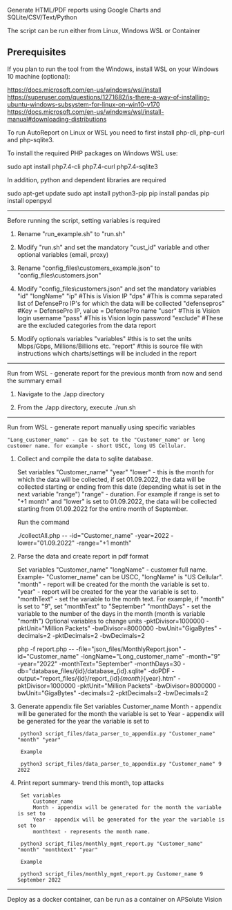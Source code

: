 Generate HTML/PDF reports using Google Charts and SQLite/CSV/Text/Python

The script can be run either from Linux, Windows WSL or Container

Prerequisites
------------------
If you plan to run the tool from the Windows, install WSL on your Windows 10 machine (optional):

https://docs.microsoft.com/en-us/windows/wsl/install
https://superuser.com/questions/1271682/is-there-a-way-of-installing-ubuntu-windows-subsystem-for-linux-on-win10-v170
https://docs.microsoft.com/en-us/windows/wsl/install-manual#downloading-distributions

To run AutoReport on Linux or WSL you need to first install php-cli, php-curl and php-sqlite3.
 
To install the required PHP packages on Windows WSL use:

sudo apt install php7.4-cli php7.4-curl php7.4-sqlite3

In addition, python and dependent libraries are required

sudo apt-get update
sudo apt install python3-pip
pip install pandas
pip install openpyxl

-------------------

Before running the script, setting variables is required

1. Rename "run_example.sh" to "run.sh"
2. Modify "run.sh" and set the mandatory "cust_id" variable and other optional variables (email, proxy)
3. Rename "config_files\customers_example.json" to "config_files\customers.json"
4. Modify "config_files\customers.json" and set the mandatory variables
	"id"
	"longName"
	"ip" #This is Vision IP
	"dps" #This is comma separated list of DefensePro IP's for which the data will be collected
	"defensepros" #Key = DefensePro IP, value = DefensePro name
	"user" #This is Vision login username
	"pass" #This is Vision login password
	"exclude" #These are the excluded categories from the data report
	
5. Modify optionals variables 
	"variables" #this is to set the units Mbps/Gbps, Millions/Billions etc.
	"report" #this is source file with instructions which charts/settings will be included in the report

-------------------
Run from WSL - generate report for the previous month from now and send the summary email

1. Navigate to the ./app directory

2. From the ./app directory, execute ./run.sh

-------------------
Run from WSL - generate report manually using specific variables


	"Long_customer_name" - can be set to the "Customer_name" or long customer name. for example - short USCC, long US Cellular.

1. Collect and compile the data to sqlite database.

	Set variables 
		"Customer_name"
		"year"
		"lower" - this is the month for which the data will be collected, if set 01.09.2022, the data will be collected starting or ending from this date (depending what is set in the next variable "range")
		"range" - duration. For example if range is set to "+1 month" and "lower" is set to 01.09.2022, the data will be collected starting from 01.09.2022 for the entire month of September.

	Run the command

	./collectAll.php -- -id="Customer_name" -year=2022 -lower="01.09.2022" -range="+1 month" 

2. Parse the data and create report in pdf format

	Set variables
		"Customer_name"
		"longName" - customer full name. Example- "Customer_name" can be USCC, "longName" is "US Cellular".
		"month" - report will be created for the month the variable is set to.
		"year" - report will be created for the year the variable is set to.
		"monthText" - set the variable to the month text. For example, if "month" is set to "9", set "monthText" to "September"
		"monthDays" - set the variable to the number of the days in the month (month is variable "month")
		Optional variables to change units
			-pktDivisor=1000000 -pktUnit="Million Packets" -bwDivisor=8000000 -bwUnit="GigaBytes" -decimals=2 -pktDecimals=2 -bwDecimals=2

	php -f report.php -- -file="json_files/MonthlyReport.json" -id="Customer_name" -longName="Long_customer_name" -month="9" -year="2022" -monthText="September" -monthDays=30 -db="database_files/{id}/database_{id}.sqlite" -doPDF -output="report_files/{id}/report_{id}_{month}_{year}.htm" -pktDivisor=1000000 -pktUnit="Million Packets" -bwDivisor=8000000 -bwUnit="GigaBytes" -decimals=2 -pktDecimals=2 -bwDecimals=2

3. Generate appendix file
		Set variables
			Customer_name
			Month - appendix will be generated for the month the variable is set to
			Year - appendix will be generated for the year the variable is set to

		python3 script_files/data_parser_to_appendix.py "Customer_name" "month" "year"

		Example

		python3 script_files/data_parser_to_appendix.py "Customer_name" 9 2022


4. Print report summary- trend this month, top attacks

		Set variables
			Customer_name
			Month - appendix will be generated for the month the variable is set to
			Year - appendix will be generated for the year the variable is set to
			monthtext - represents the month name.

		python3 script_files/monthly_mgmt_report.py "Customer_name" "month" "monthtext" "year"

		Example

		python3 script_files/monthly_mgmt_report.py Customer_name 9 September 2022


-------------------
Deploy as a docker container, can be run as a container on APSolute Vision

